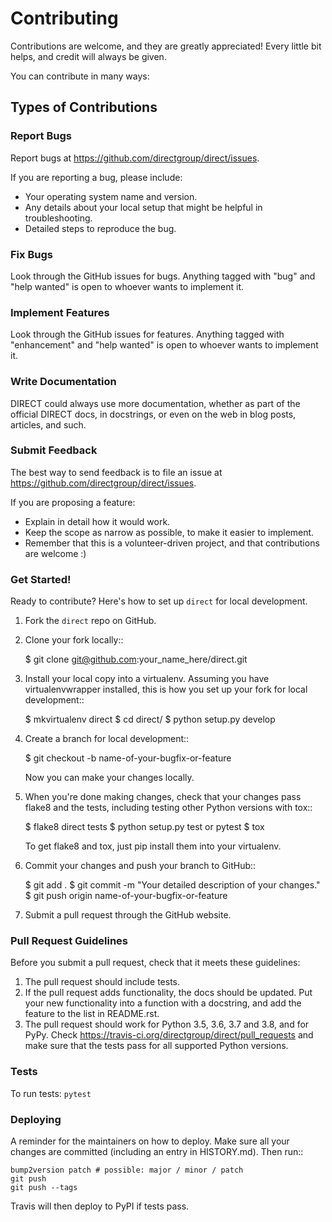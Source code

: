 # Contributing

Contributions are welcome, and they are greatly appreciated! Every little bit helps, and credit will always be given.

You can contribute in many ways:

## Types of Contributions

### Report Bugs

Report bugs at https://github.com/directgroup/direct/issues.

If you are reporting a bug, please include:

* Your operating system name and version.
* Any details about your local setup that might be helpful in troubleshooting.
* Detailed steps to reproduce the bug.

### Fix Bugs

Look through the GitHub issues for bugs. Anything tagged with "bug" and "help wanted" is open to whoever wants to
implement it.

### Implement Features

Look through the GitHub issues for features. Anything tagged with "enhancement"
and "help wanted" is open to whoever wants to implement it.

### Write Documentation

DIRECT could always use more documentation, whether as part of the official DIRECT docs, in docstrings, or even on the
web in blog posts, articles, and such.

### Submit Feedback

The best way to send feedback is to file an issue at https://github.com/directgroup/direct/issues.

If you are proposing a feature:

* Explain in detail how it would work.
* Keep the scope as narrow as possible, to make it easier to implement.
* Remember that this is a volunteer-driven project, and that contributions are welcome :)

### Get Started!

Ready to contribute? Here's how to set up `direct` for local development.

1. Fork the `direct` repo on GitHub.
2. Clone your fork locally::

   $ git clone git@github.com:your_name_here/direct.git

3. Install your local copy into a virtualenv. Assuming you have virtualenvwrapper installed, this is how you set up your
   fork for local development::

   $ mkvirtualenv direct $ cd direct/ $ python setup.py develop

4. Create a branch for local development::

   $ git checkout -b name-of-your-bugfix-or-feature

   Now you can make your changes locally.

5. When you're done making changes, check that your changes pass flake8 and the tests, including testing other Python
   versions with tox::

   $ flake8 direct tests $ python setup.py test or pytest $ tox

   To get flake8 and tox, just pip install them into your virtualenv.

6. Commit your changes and push your branch to GitHub::

   $ git add . $ git commit -m "Your detailed description of your changes."
   $ git push origin name-of-your-bugfix-or-feature

7. Submit a pull request through the GitHub website.

### Pull Request Guidelines

Before you submit a pull request, check that it meets these guidelines:

1. The pull request should include tests.
2. If the pull request adds functionality, the docs should be updated. Put your new functionality into a function with a
   docstring, and add the feature to the list in README.rst.
3. The pull request should work for Python 3.5, 3.6, 3.7 and 3.8, and for PyPy. Check
   https://travis-ci.org/directgroup/direct/pull_requests
   and make sure that the tests pass for all supported Python versions.

### Tests

To run tests:
`pytest`

### Deploying

A reminder for the maintainers on how to deploy. Make sure all your changes are committed (including an entry in
HISTORY.md). Then run::

```
bump2version patch # possible: major / minor / patch
git push
git push --tags
```

Travis will then deploy to PyPI if tests pass.
